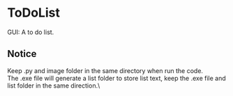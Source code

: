 # ToDoList
GUI: A to do list.

## Notice
Keep .py and image folder in the same directory when run the code.\
The .exe file will generate a list folder to store list text, keep the .exe file and list folder in the same direction.\
